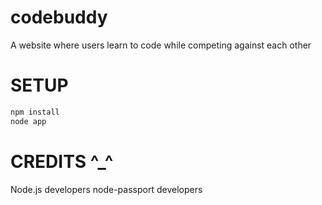 codebuddy
=========

A website where users learn to code while competing against each other

SETUP
=====
```bash
npm install
node app
```

CREDITS ^_^
===========
Node.js developers
node-passport developers
